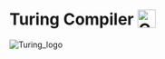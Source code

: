 # Turing Compiler <img src="https://github.com/user-attachments/assets/375d941d-ece7-4628-9101-319b57019266" alt="C_Logo" width="32" height="32" align="top">


![Turing_logo](https://github.com/user-attachments/assets/b1ee86f0-938c-4455-a23d-f02cc3b131a0)
